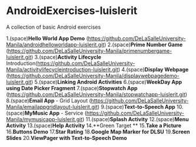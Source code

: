 # AndroidExercises-luislerit

A collection of basic Android exercises

1.(space)**Hello World App Demo** (https://github.com/DeLaSalleUniversity-Manila/androidhelloworldapp-luislerit.git)
2.(space)**Prime Number Game** (https://github.com/DeLaSalleUniversity-Manila/primenumbergame-luislerit.git)
3.(space)**Activity Lifecycle** Introduction(https://github.com/DeLaSalleUniversity-Manila/activitylifecycleintroduction-luislerit.git)
4.(space)**Display Webpage** (https://github.com/DeLaSalleUniversity-Manila/displaywebpagedemo-luislerit.git)
5.(space)**Linking Android Activities**
6.(space)**WeekDay App using Date Picker Fragment**
7.(space)**Stopwatch App** (https://github.com/DeLaSalleUniversity-Manila/stopwatchapp-luislerit.git)
8.(space)**Email App** - Grid Layout (https://github.com/DeLaSalleUniversity-Manila/emailappgridlayout-luislerit.git)
9.(space)**Text-to-Speech App**
10.(space)**MyMusic App** - Service (https://github.com/DeLaSalleUniversity-Manila/mymusicapp-luislerit.git)
11.(space)**Splash Activity**
12.(space)**Menu Activity**
13.(space)**Help Activity**
14.**Green Target **
15.**Take a Picture**
16.**Buttons Demo**
17.**Star Rating**
18.**Google Map Marker for DLSU**
19.**Screen Slides**
20.**ViewPager with Text-to-Speech Demo**
